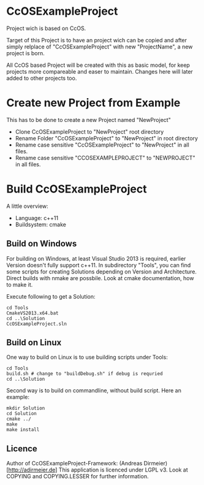 # CcOSExampleProject

Project wich is based on CcOS.

Target of this Project is to have an project wich can be copied 
and after simply relplace of "CcOSExampleProject" with new "ProjectName", 
a new project is born.

All CcOS based Project will be created with this as basic model, for keep
projects more compareable and easer to maintain. Changes here will later added
to other projects too.

# Create new Project from Example

This has to be done to create a new Project named "NewProject"
- Clone CcOSExampleProject to "NewProject" root directory
- Rename Folder "CcOSExampleProject" to "NewProject" in root directory
- Rename case sensitive "CcOSExampleProject" to "NewProject" in all files.
- Rename case sensitive "CCOSEXAMPLEPROJECT" to "NEWPROJECT" in all files. 

# Build CcOSExampleProject

A little overview:
* Language: c++11
* Buildsystem: cmake

## Build on Windows

For building on Windows, at least Visual Studio 2013 is required, earlier Version doesn't fully support c++11.
In subdirectory "Tools", you can find some scripts for creating Solutions depending on Version and Architecture.
Direct builds with nmake are possbile. Look at cmake documentation, how to make it.

Execute following to get a Solution:

    cd Tools
    CmakeVS2013.x64.bat
    cd ..\Solution
    CcOSExampleProject.sln
    
## Build on Linux

One way to build on Linux is to use building scripts under Tools:

    cd Tools
    build.sh # change to "buildDebug.sh" if debug is requried
    cd ..\Solution

Second way is to build on commandline, without build script.
Here an example:

    mkdir Solution
    cd Solution
    cmake ../
    make
    make install

## Licence

Author of CcOSExampleProject-Framework: (Andreas Dirmeier)[http://adirmeier.de]
This application is licenced under LGPL v3. Look at COPYING and COPYING.LESSER for further information.